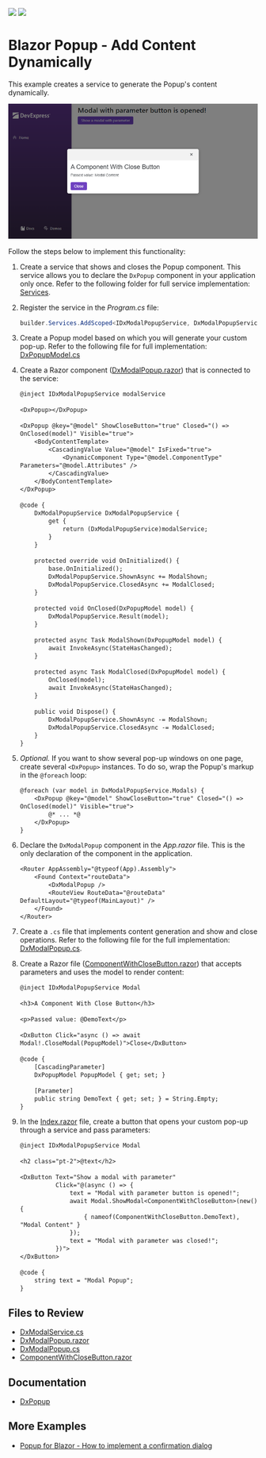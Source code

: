 <!-- default badges list -->
[![](https://img.shields.io/badge/Open_in_DevExpress_Support_Center-FF7200?style=flat-square&logo=DevExpress&logoColor=white)](https://supportcenter.devexpress.com/ticket/details/T1236052)
[![](https://img.shields.io/badge/📖_How_to_use_DevExpress_Examples-e9f6fc?style=flat-square)](https://docs.devexpress.com/GeneralInformation/403183)
<!-- default badges end -->
# Blazor Popup - Add Content Dynamically

This example creates a service to generate the Popup's content dynamically.

![Add Popup content in code](/blazor-popup-created-dynamically.png)

Follow the steps below to implement this functionality:

1. Create a service that shows and closes the Popup component. This service allows you to declare the `DxPopup` component in your application only once. Refer to the following folder for full service implementation: [Services](/CS/DynamicPopup/Services/).

1. Register the service in the _Program.cs_ file:

    ```cs
    builder.Services.AddScoped<IDxModalPopupService, DxModalPopupService>();
    ```

1. Create a Popup model based on which you will generate your custom pop-up. Refer to the following file for full implementation: [DxPopupModel.cs](/CS/DynamicPopup/Models/DxPopupModel.cs)

1. Create a Razor component ([DxModalPopup.razor](/CS/DynamicPopup/Components/DxModalPopup.razor)) that is connected to the service:

    ```Razor
    @inject IDxModalPopupService modalService

    <DxPopup></DxPopup>

    <DxPopup @key="@model" ShowCloseButton="true" Closed="() => OnClosed(model)" Visible="true">
        <BodyContentTemplate>
            <CascadingValue Value="@model" IsFixed="true">
                <DynamicComponent Type="@model.ComponentType" Parameters="@model.Attributes" />
            </CascadingValue>
        </BodyContentTemplate>
    </DxPopup>

    @code {
        DxModalPopupService DxModalPopupService {
            get {
                return (DxModalPopupService)modalService;
            }
        }

        protected override void OnInitialized() {
            base.OnInitialized();
            DxModalPopupService.ShownAsync += ModalShown;
            DxModalPopupService.ClosedAsync += ModalClosed;
        }

        protected void OnClosed(DxPopupModel model) {        
            DxModalPopupService.Result(model);
        }

        protected async Task ModalShown(DxPopupModel model) {
            await InvokeAsync(StateHasChanged);
        }

        protected async Task ModalClosed(DxPopupModel model) {
            OnClosed(model);
            await InvokeAsync(StateHasChanged);
        }

        public void Dispose() {
            DxModalPopupService.ShownAsync -= ModalShown;
            DxModalPopupService.ClosedAsync -= ModalClosed;
        }
    }
    ```

1. _Optional._ If you want to show several pop-up windows on one page, create several `<DxPopup>` instances. To do so, wrap the Popup's markup in the `@foreach` loop:

    ```Razor
    @foreach (var model in DxModalPopupService.Modals) {
        <DxPopup @key="@model" ShowCloseButton="true" Closed="() => OnClosed(model)" Visible="true">
            @* ... *@
        </DxPopup>
    }
    ```

1. Declare the `DxModalPopup` component in the _App.razor_ file. This is the only declaration of the component in the application.

    ```Razor
    <Router AppAssembly="@typeof(App).Assembly">
        <Found Context="routeData">
            <DxModalPopup />
            <RouteView RouteData="@routeData" DefaultLayout="@typeof(MainLayout)" />
        </Found>
    </Router>
    ```

1. Create a `.cs` file that implements content generation and show and close operations. Refer to the following file for the full implementation: [DxModalPopup.cs](/CS/DynamicPopup/Components/DxModalPopup.cs).

1. Create a Razor file ([ComponentWithCloseButton.razor](/CS/DynamicPopup/Components/ComponentWithCloseButton.razor)) that accepts parameters and uses the model to render content:

    ```Razor
    @inject IDxModalPopupService Modal

    <h3>A Component With Close Button</h3>

    <p>Passed value: @DemoText</p>

    <DxButton Click="async () => await Modal!.CloseModal(PopupModel)">Close</DxButton>

    @code {
        [CascadingParameter]
        DxPopupModel PopupModel { get; set; }

        [Parameter]
        public string DemoText { get; set; } = String.Empty;
    }
    ```

1. In the [Index.razor](/CS/DynamicPopup/Pages/Index.razor) file, create a button that opens your custom pop-up through a service and pass parameters:

    ```Razor
    @inject IDxModalPopupService Modal

    <h2 class="pt-2">@text</h2>

    <DxButton Text="Show a modal with parameter"
              Click="@(async () => {
                  text = "Modal with parameter button is opened!";
                  await Modal.ShowModal<ComponentWithCloseButton>(new() {
                      { nameof(ComponentWithCloseButton.DemoText), "Modal Content" }
                  });
                  text = "Modal with parameter was closed!";
              })">
    </DxButton>

    @code {
        string text = "Modal Popup";
    }
    ```

## Files to Review

- [DxModalService.cs](/CS/DynamicPopup/Services/DxModalPopupService.cs)
- [DxModalPopup.razor](/CS/DynamicPopup/Components/DxModalPopup.razor)
- [DxModalPopup.cs](/CS/DynamicPopup/Components/DxModalPopup.cs)
- [ComponentWithCloseButton.razor](/CS/DynamicPopup/Components/ComponentWithCloseButton.razor)

## Documentation

- [DxPopup](https://docs.devexpress.com/Blazor/DevExpress.Blazor.DxPopup)

## More Examples

- [Popup for Blazor - How to implement a confirmation dialog](https://github.com/DevExpress-Examples/blazor-popup-confirmation-dialog)

